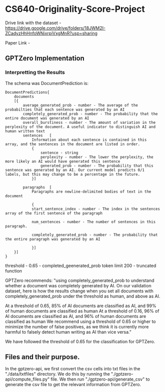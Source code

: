 # CS640-Originality-Score-Project

Drive link with the dataset - https://drive.google.com/drive/folders/18JWM2I-ZCadyzHhHnfoWNixrpiVxgMnR?usp=sharing

Paper Link - 

## GPTZero Implementation

### Interpretting the Results

The schema was DocumentPrediction is:

```
DocumentPredictions{ 
    documents	
    [{ 
        average_generated_prob - number - The average of the probabilties that each sentence was generated by an AI
        completely_generated_prob - number - The probability that the entire document was generated by an AI
        overall_burstiness - number - The amount of variation in the perplexity of the document. A useful indicator to distinguish AI and human written text
        sentences	[
            Information about each sentence is contained in this array, and the sentences in the document are listed in order.
            {
                sentence - string
                perplexity - number - The lower the perplexity, the more likely an AI would have generated this sentence
                generated_prob - number - The probability that this sentence was generated by an AI. Our current model predicts 0/1 labels, but this may change to be a percentage in the future.
            }]

        paragraphs	[
            Paragraphs are newline-delimited bodies of text in the document

            {
            start_sentence_index - number - The index in the sentences array of the first sentence of the paragraph

            num_sentences - number - The number of sentences in this paragraph.

            completely_generated_prob - number - The probability that the entire paragraph was generated by an AI

            }]
    }]
}

```

threshold - 0.65 - completed_geenerated_prob 
token limit 200 - truncated function

GPTZero recommends: 
"using completely_generated_prob to understand whether a document was completely generated by AI. On our validation dataset, here is how the results change when you set all documents with completely_generated_prob under the threshold as human, and above as AI.

At a threshold of 0.65, 85% of AI documents are classified as AI, and 99% of human documents are classified as human
At a threshold of 0.16, 96% of AI documents are classified as AI, and 96% of human documents are classified as human
We recommend using a threshold of 0.65 or higher to minimize the number of false positives, as we think it is currently more harmful to falsely detect human writing as AI than vice versa."

We have followed the threshold of 0.65 for the classification for GPTZero.


## Files and their purpose.

In the gptzero-api, we first convert the csv cells into txt files in the "./data/txtfiles" directory. We do this by running the "./gptzero-api/compute_files.py" file.
We then run "./gptzero-api/generate_csv" to generate the csv file to get the relevant information from GPTZero.

